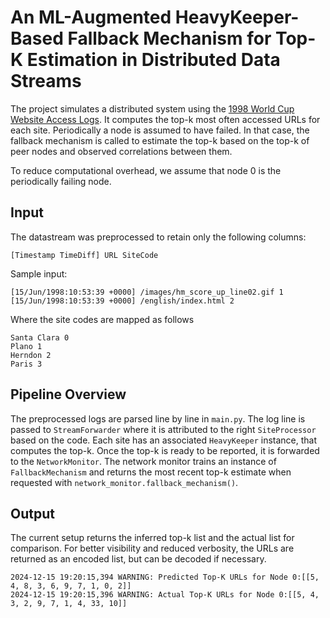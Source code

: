 # An ML-Augmented HeavyKeeper-Based Fallback Mechanism for Top-K Estimation in Distributed Data Streams

The project simulates a distributed system using the [1998 World Cup Website Access Logs](). It computes the top-k most 
often accessed URLs for each site. Periodically a node is assumed to have failed. In that case, the fallback mechanism 
is called to estimate the top-k based on the top-k of peer nodes and observed correlations between them. 

To reduce computational overhead, we assume that node 0 is the periodically failing node.

## Input
The datastream was preprocessed to retain only the following columns:
```
[Timestamp TimeDiff] URL SiteCode
```
Sample input:
```
[15/Jun/1998:10:53:39 +0000] /images/hm_score_up_line02.gif 1
[15/Jun/1998:10:53:39 +0000] /english/index.html 2
```
Where the site codes are mapped as follows

    Santa Clara 0
    Plano 1
    Herndon 2
    Paris 3

## Pipeline Overview 
The preprocessed logs are parsed line by line in `main.py`. The log line is passed to `StreamForwarder` 
where it is attributed to the right `SiteProcessor` based on the code. Each site has an associated `HeavyKeeper` instance, that computes the top-k. 
Once the top-k is ready to be reported, it is forwarded to the `NetworkMonitor`. The network monitor trains an instance of 
`FallbackMechanism` and returns the most recent top-k estimate when requested with `network_monitor.fallback_mechanism()`. 

## Output
The current setup returns the inferred top-k list and the actual list for comparison. For better visibility and reduced verbosity,
the URLs are returned as an encoded list, but can be decoded if necessary. 

```
2024-12-15 19:20:15,394 WARNING: Predicted Top-K URLs for Node 0:[[5, 4, 8, 3, 6, 9, 7, 1, 0, 2]]
2024-12-15 19:20:15,396 WARNING: Actual Top-K URLs for Node 0:[[5, 4, 3, 2, 9, 7, 1, 4, 33, 10]]
```
